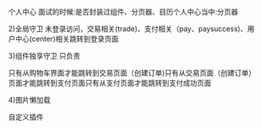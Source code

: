 个人中心
面试的时候:是否封装过组件、分页器、目历个人中心当中:分页器




2)全局守卫
未登录访问，交易相关(trade)、支付相关（pay、paysuccess)、用户中心(center)相关跳转到登录页面


3)组件独享守卫
只负责

只有从购物车界面才能跳转到交易页面（创建订单)只有从交易页面（创建订单）页面才能跳转到支付页面只有从支付页面才能跳转到支付成功页面




4)图片懒加载


自定义插件










































